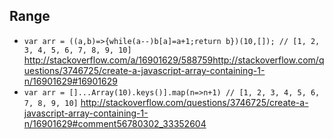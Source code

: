 ## Range

- `var arr = ((a,b)=>{while(a--)b[a]=a+1;return b})(10,[]); // [1, 2, 3, 4, 5, 6, 7, 8, 9, 10]` http://stackoverflow.com/a/16901629/588759http://stackoverflow.com/questions/3746725/create-a-javascript-array-containing-1-n/16901629#16901629
- `var arr = []...Array(10).keys()].map(n=>n+1) // [1, 2, 3, 4, 5, 6, 7, 8, 9, 10]` http://stackoverflow.com/questions/3746725/create-a-javascript-array-containing-1-n/16901629#comment56780302_33352604
